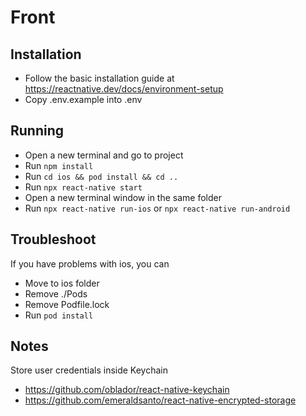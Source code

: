 # Front 

## Installation

- Follow the basic installation guide at https://reactnative.dev/docs/environment-setup
- Copy .env.example into .env

## Running

- Open a new terminal and go to project
- Run ```npm install```
- Run ```cd ios && pod install && cd ..```
- Run ```npx react-native start```
- Open a new terminal window in the same folder
- Run ```npx react-native run-ios``` or ```npx react-native run-android```

## Troubleshoot

If you have problems with ios, you can
- Move to ios folder
- Remove ./Pods
- Remove Podfile.lock
- Run ```pod install```


## Notes

Store user credentials inside Keychain
- https://github.com/oblador/react-native-keychain
- https://github.com/emeraldsanto/react-native-encrypted-storage

